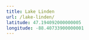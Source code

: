 ```yaml
---
title: Lake Linden
url: /lake-linden/
latitude: 47.194092000000005
longitude: -88.40733900000001
---
```

